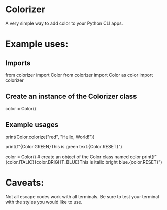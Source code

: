 # Colorizer

A very simple way to add color to your Python CLI apps.

#

# Example uses:

## Imports
 from colorizer import Color
 from colorizer import Color as color
 import colorizer

## Create an instance of the Colorizer class
 color = Color()
##
##
## Example usages
 print(Color.colorize("red", "Hello, World!"))

 print(f"{Color.GREEN}This is green text.{Color.RESET}")

 color = Color() # create an object of the Color class named color
 print(f"{color.ITALIC}{color.BRIGHT_BLUE}This is italic bright blue.{color.RESET}")

##
# Caveats:

 Not all escape codes work with all terminals. Be sure to test your terminal with the styles you  would like to use.
